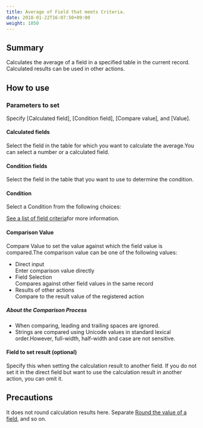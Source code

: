 ```yaml
---
title: Average of Field that meets Criteria.
date: 2018-01-22T16:07:50+09:00
weight: 1050
---
```

## Summary

Calculates the average of a field in a specified table in the current record. Calculated results can be used in other actions.

## How to use

### Parameters to set

Specify [Calculated field], [Condition field], [Compare value], and [Value].

#### Calculated fields

Select the field in the table for which you want to calculate the average.You can select a number or a calculated field.

#### Condition fields

Select the field in the table that you want to use to determine the condition.

#### Condition

Select a Condition from the following choices:

<a href="https://support.gusuku.io/ja-JP/support/solutions/articles/36000045806" target="_blank">See a list of field criteria</a>for more information.

#### Comparison Value

Compare Value to set the value against which the field value is compared.The comparison value can be one of the following values:

-	Direct input  
	Enter comparison value directly
-	Field Selection  
	Compares against other field values in the same record
-	Results of other actions  
	Compare to the result value of the registered action

##### About the Comparison Process

-	When comparing, leading and trailing spaces are ignored.
-	Strings are compared using Unicode values in standard lexical order.However, full-width, half-width and case are not sensitive.

#### Field to set result (optional)

Specify this when setting the calculation result to another field. If you do not set it in the direct field but want to use the calculation result in another action, you can omit it.

## Precautions

It does not round calculation results here.
Separate [Round the value of a field](../../field/round4d5u_field/), and so on.
